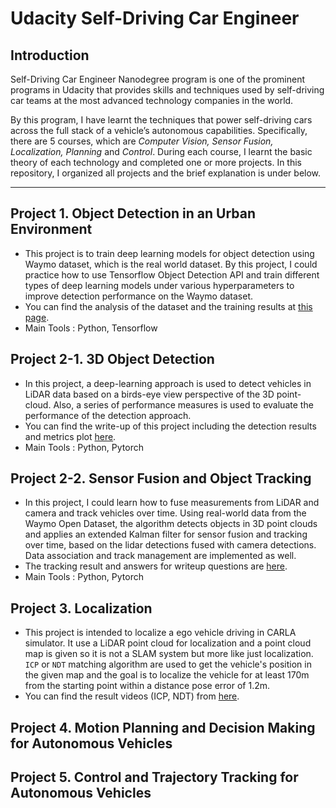 # Udacity Self-Driving Car Engineer

## Introduction
Self-Driving Car Engineer Nanodegree program is one of the prominent programs in Udacity that provides skills and techniques used by self-driving car teams at the most advanced technology companies in the world. 

By this program, I have learnt the techniques that power self-driving cars across the full stack of a vehicle’s autonomous capabilities. Specifically, there are 5 courses, which are *Computer Vision, Sensor Fusion, Localization, Planning* and *Control*. During each course, I learnt the basic theory of each technology and completed one or more projects. In this repository, I organized all projects and the brief explanation is under below.

---
## Project 1. Object Detection in an Urban Environment

- This project is to train deep learning models for object detection using Waymo dataset, which is the real world dataset.
By this project, I could practice how to use Tensorflow Object Detection API and train different types of deep learning models under various hyperparameters to improve detection performance on the Waymo dataset.
- You can find the analysis of the dataset and the training results at [this page](./1_Object_Detection_in_an_Urban_Environment/submission.md).
- Main Tools : Python, Tensorflow

## Project 2-1. 3D Object Detection

- In this project, a deep-learning approach is used to detect vehicles in LiDAR data based on a birds-eye view perspective of the 3D point-cloud. Also, a series of performance measures is used to evaluate the performance of the detection approach.
- You can find the write-up of this project including the detection results and metrics plot [here](./2_Sensor_fusion/1_Mid-Term_Project_3D_Object_Detection/student/writeup.md).
- Main Tools : Python, Pytorch

## Project 2-2. Sensor Fusion and Object Tracking

- In this project, I could learn how to fuse measurements from LiDAR and camera and track vehicles over time. Using real-world data from the Waymo Open Dataset, the algorithm detects objects in 3D point clouds and applies an extended Kalman filter for sensor fusion and tracking over time, based on the lidar detections fused with camera detections. Data association and track management are implemented as well.
- The tracking result and answers for writeup questions are [here](./2_Sensor_fusion/2_Final_Project_Sensor_Fusion_and_Object_Detection/writeup.md).
- Main Tools : Python, Pytorch


## Project 3. Localization
- This project is intended to localize a ego vehicle driving in CARLA simulator. It use a LiDAR point cloud for localization and a point cloud map is given so it is not a SLAM system but more like just localization. `ICP` or `NDT` matching algorithm are used to get the vehicle's position in the given map and the goal is to localize the vehicle for at least 170m from the starting point within a distance pose error of 1.2m.
- You can find the result videos (ICP, NDT) from [here](3_Localization/Result.md). 

## Project 4. Motion Planning and Decision Making for Autonomous Vehicles

## Project 5. Control and Trajectory Tracking for Autonomous Vehicles